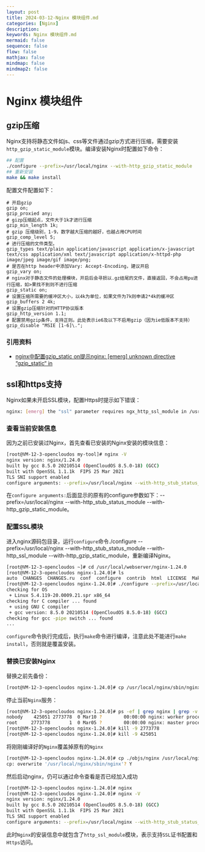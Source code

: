 ```yaml
---
layout: post
title: 2024-03-12-Nginx 模块组件.md
categories: [Nginx]
description: 
keywords: Nginx 模块组件.md
mermaid: false
sequence: false
flow: false
mathjax: false
mindmap: false
mindmap2: false
---
```

# Nginx 模块组件

## gzip压缩

Nginx支持将静态文件如js、css等文件通过gzip方式进行压缩，需要安装`http_gzip_static_module`模块。编译安装Nginx时配置如下命令：

```sh
## 配置
./configure --prefix=/usr/local/nginx --with-http_gzip_static_module
## 重新安装
make && make install
```



配置文件配置如下：

```nginx
# 开启gzip
gzip on;
gzip_proxied any;
# gizp压缩起点，文件大于1k才进行压缩
gzip_min_length 1k;
# gzip 压缩级别，1-9，数字越大压缩的越好，也越占用CPU时间
gzip_comp_level 5;
# 进行压缩的文件类型。
gzip_types text/plain application/javascript application/x-javascript text/css application/xml text/javascript application/x-httpd-php image/jpeg image/gif image/png;
# 是否在http header中添加Vary: Accept-Encoding，建议开启
gzip_vary on;
# nginx对于静态文件的处理模块，开启后会寻损以.gz结尾的文件，直接返回，不会占用pu进行压缩，如>果找不到则不进行压缩
gzip_static on;
# 设置压缩所需要的缓冲区大小，以4k为单位，如果文件为7k则申请2*4k的缓冲区
gzip_buffers 2 4k;
# 设置gzip压缩针对的HTTP协议版本
gzip_http_version 1.1;
# 配置禁用gzip条件，支持正则。此处表示ie6及以下不启用gzip（因为ie低版本不支持）
gzip_disable "MSIE [1-6]\.";
```



### 引用资料

- [nginx中配置gzip_static on提示nginx: [emerg] unknown directive “gzip_static“ in](https://blog.csdn.net/github_38924695/article/details/108773173)



## ssl和https支持

Nginx如果未开启SSL模块，配置Https时提示如下错误：

```sh
nginx: [emerg] the "ssl" parameter requires ngx_http_ssl_module in /usr/local/nginx/conf/nginx.conf
```



### 查看当前安装信息

因为之前已安装过Nginx，首先查看已安装的Nginx安装的模块信息：

```sh
[root@VM-12-3-opencloudos my-tool]# nginx -V
nginx version: nginx/1.24.0
built by gcc 8.5.0 20210514 (OpenCloudOS 8.5.0-18) (GCC) 
built with OpenSSL 1.1.1k  FIPS 25 Mar 2021
TLS SNI support enabled
configure arguments: --prefix=/usr/local/nginx --with-http_stub_status_module --with-http_gzip_static_module
```



在`configure arguments:`后面显示的原有的configure参数如下：--prefix=/usr/local/nginx --with-http_stub_status_module --with-http_gzip_static_module。



### 配置SSL模块

进入nginx源码包目录，运行`configure`命令./configure --prefix=/usr/local/nginx --with-http_stub_status_module --with-http_ssl_module --with-http_gzip_static_module，重新编译Nginx。

```sh
[root@VM-12-3-opencloudos ~]# cd /usr/local/webserver/nginx-1.24.0
[root@VM-12-3-opencloudos nginx-1.24.0]# ls
auto  CHANGES  CHANGES.ru  conf  configure  contrib  html  LICENSE  Makefile  man  objs  README  src
[root@VM-12-3-opencloudos nginx-1.24.0]# ./configure --prefix=/usr/local/nginx --with-http_stub_status_module --with-http_ssl_module --with-http_gzip_static_module
checking for OS
 + Linux 5.4.119-20.0009.21.spr x86_64
checking for C compiler ... found
 + using GNU C compiler
 + gcc version: 8.5.0 20210514 (OpenCloudOS 8.5.0-18) (GCC) 
checking for gcc -pipe switch ... found
...
```



`configure`命令执行完成后，执行`make`命令进行编译，注意此处不能进行`make install`，否则就是覆盖安装。



### 替换已安装Nginx

替换之前先备份：

```sh
[root@VM-12-3-opencloudos nginx-1.24.0]# cp /usr/local/nginx/sbin/nginx /usr/local/nginx/sbin/nginx.bak
```



停止当前`Nginx`服务：

```sh
[root@VM-12-3-opencloudos nginx-1.24.0]# ps -ef | grep nginx | grep -v grep
nobody    425051 2773778  0 Mar10 ?        00:00:00 nginx: worker process
root     2773778       1  0 Mar05 ?        00:00:00 nginx: master process nginx
[root@VM-12-3-opencloudos nginx-1.24.0]# kill -9 2773778
[root@VM-12-3-opencloudos nginx-1.24.0]# kill -9 425051
```



将刚刚编译好的`Nginx`覆盖掉原有的`Nginx`

```sh
[root@VM-12-3-opencloudos nginx-1.24.0]# cp ./objs/nginx /usr/local/nginx/sbin/
cp: overwrite '/usr/local/nginx/sbin/nginx'? Y
```



然后启动nginx，仍可以通过命令查看是否已经加入成功

```sh
[root@VM-12-3-opencloudos nginx-1.24.0]# nginx
[root@VM-12-3-opencloudos nginx-1.24.0]# nginx -V
nginx version: nginx/1.24.0
built by gcc 8.5.0 20210514 (OpenCloudOS 8.5.0-18) (GCC) 
built with OpenSSL 1.1.1k  FIPS 25 Mar 2021
TLS SNI support enabled
configure arguments: --prefix=/usr/local/nginx --with-http_stub_status_module --with-http_ssl_module --with-http_gzip_static_module
```



此时`Nginx`的安装信息中就包含了`http_ssl_module`模块，表示支持`SSL`证书配置和`Https`访问。
